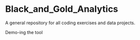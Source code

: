 # Black_and_Gold_Analytics
A general repository for all coding exercises and data projects.

Demo-ing the tool
